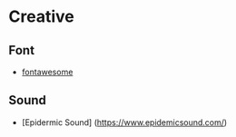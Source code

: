 # Creative

## Font

- [fontawesome](https://fontawesome.com/)

## Sound

- [Epidermic Sound] (https://www.epidemicsound.com/)
